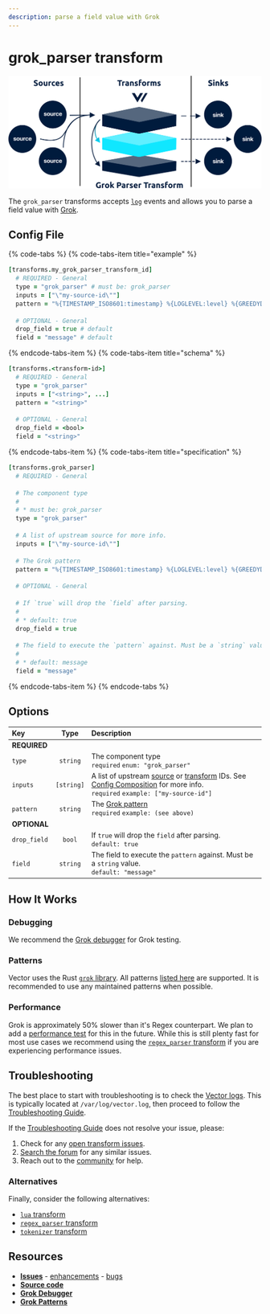 ```yaml
---
description: parse a field value with Grok
---
```


<!---
!!!WARNING!!!!

This file is autogenerated! Please do not manually edit this file.
Instead, please modify the contents of `/.metadata.toml`.
-->


# grok_parser transform

![](../../../assets/grok_parser-transform.svg)


The `grok_parser` transforms accepts [`log`][docs.log_event] events and allows you to parse a field value with [Grok][url.grok].

## Config File

{% code-tabs %}
{% code-tabs-item title="example" %}
```coffeescript
[transforms.my_grok_parser_transform_id]
  # REQUIRED - General
  type = "grok_parser" # must be: grok_parser
  inputs = ["\"my-source-id\""]
  pattern = "%{TIMESTAMP_ISO8601:timestamp} %{LOGLEVEL:level} %{GREEDYDATA:message}"

  # OPTIONAL - General
  drop_field = true # default
  field = "message" # default
```
{% endcode-tabs-item %}
{% code-tabs-item title="schema" %}
```coffeescript
[transforms.<transform-id>]
  # REQUIRED - General
  type = "grok_parser"
  inputs = ["<string>", ...]
  pattern = "<string>"

  # OPTIONAL - General
  drop_field = <bool>
  field = "<string>"
```
{% endcode-tabs-item %}
{% code-tabs-item title="specification" %}
```coffeescript
[transforms.grok_parser]
  # REQUIRED - General

  # The component type
  #
  # * must be: grok_parser
  type = "grok_parser"

  # A list of upstream source for more info.
  inputs = ["\"my-source-id\""]

  # The Grok pattern
  pattern = "%{TIMESTAMP_ISO8601:timestamp} %{LOGLEVEL:level} %{GREEDYDATA:message}"

  # OPTIONAL - General

  # If `true` will drop the `field` after parsing.
  #
  # * default: true
  drop_field = true

  # The field to execute the `pattern` against. Must be a `string` value.
  #
  # * default: message
  field = "message"
```
{% endcode-tabs-item %}
{% endcode-tabs %}

## Options

| Key  | Type  | Description |
| :--- | :---: | :---------- |
| **REQUIRED** | | |
| `type` | `string` | The component type<br />`required` `enum: "grok_parser"` |
| `inputs` | `[string]` | A list of upstream [source][docs.sources] or [transform][docs.transforms] IDs. See [Config Composition][docs.config_composition] for more info.<br />`required` `example: ["my-source-id"]` |
| `pattern` | `string` | The [Grok pattern][url.grok_patterns]<br />`required` `example: (see above)` |
| **OPTIONAL** | | |
| `drop_field` | `bool` | If `true` will drop the `field` after parsing.<br />`default: true` |
| `field` | `string` | The field to execute the `pattern` against. Must be a `string` value.<br />`default: "message"` |





## How It Works

### Debugging

We recommend the [Grok debugger][url.grok_debugger] for Grok testing.

### Patterns

Vector uses the Rust [`grok` library][url.rust_grok_library]. All patterns [listed here][url.grok_patterns] are supported. It is recommended to use any maintained patterns when possible.

### Performance

Grok is approximately 50% slower than it's Regex counterpart. We plan to add a [performance test][docs.performance] for this in the future. While this is still plenty fast for most use cases we recommend using the [`regex_parser` transform][docs.regex_parser_transform] if you are experiencing performance issues.

## Troubleshooting

The best place to start with troubleshooting is to check the
[Vector logs][docs.monitoring_logs]. This is typically located at
`/var/log/vector.log`, then proceed to follow the
[Troubleshooting Guide][docs.troubleshooting].

If the [Troubleshooting Guide][docs.troubleshooting] does not resolve your
issue, please:

1. Check for any [open transform issues](https://github.com/timberio/vector/issues?q=is%3Aopen+is%3Aissue+label%3A%22Transform%3A+grok_parser%22).
2. [Search the forum][url.search_forum] for any similar issues.
2. Reach out to the [community][url.community] for help.

### Alternatives

Finally, consider the following alternatives:

* [`lua` transform][docs.lua_transform]
* [`regex_parser` transform][docs.regex_parser_transform]
* [`tokenizer` transform][docs.tokenizer_transform]

## Resources

* [**Issues**](https://github.com/timberio/vector/issues?q=is%3Aopen+is%3Aissue+label%3A%22Transform%3A+grok_parser%22) - [enhancements](https://github.com/timberio/vector/issues?q=is%3Aopen+is%3Aissue+label%3A%22Transform%3A+grok_parser%22+label%3A%22Type%3A+Enhancement%22) - [bugs](https://github.com/timberio/vector/issues?q=is%3Aopen+is%3Aissue+label%3A%22Transform%3A+grok_parser%22+label%3A%22Type%3A+Bug%22)
* [**Source code**](https://github.com/timberio/vector/tree/master/src/transform/grok_parser.rs)
* [**Grok Debugger**][url.grok_debugger]
* [**Grok Patterns**][url.grok_patterns]


[docs.config_composition]: ../../../usage/configuration/README.md#composition
[docs.log_event]: ../../../about/data-model.md#log
[docs.lua_transform]: ../../../usage/configuration/transforms/lua.md
[docs.monitoring_logs]: ../../../usage/administration/monitoring.md#logs
[docs.performance]: ../../../performance.md
[docs.regex_parser_transform]: ../../../usage/configuration/transforms/regex_parser.md
[docs.sources]: ../../../usage/configuration/sources
[docs.tokenizer_transform]: ../../../usage/configuration/transforms/tokenizer.md
[docs.transforms]: ../../../usage/configuration/transforms
[docs.troubleshooting]: ../../../usage/guides/troubleshooting.md
[url.community]: https://vector.dev/community
[url.grok]: http://grokdebug.herokuapp.com/
[url.grok_debugger]: http://grokdebug.herokuapp.com/
[url.grok_patterns]: https://github.com/daschl/grok/tree/master/patterns
[url.rust_grok_library]: https://github.com/daschl/grok
[url.search_forum]: https://forum.vector.dev/search?expanded=true

